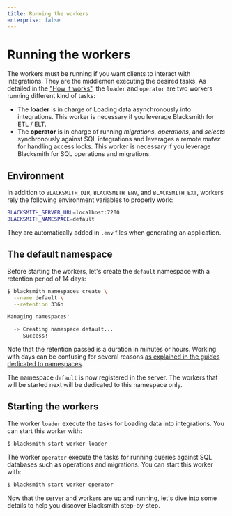 ```yaml
---
title: Running the workers
enterprise: false
---
```


# Running the workers

The workers must be running if you want clients to interact with integrations.
They are the middlemen executing the desired tasks. As detailed in the ["How it
works"](/blacksmith/start/onboarding/how), the `loader` and `operator` are two
workers running different kind of tasks:
- The **loader** is in charge of Loading data asynchronously into integrations.
  This worker is necessary if you leverage Blacksmith for ETL / ELT.
- The **operator** is in charge of running *migrations*, *operations*, and *selects*
  synchronously against SQL integrations and leverages a remote *mutex* for
  handling access locks. This worker is necessary if you leverage Blacksmith for
  SQL operations and migrations.

## Environment

In addition to `BLACKSMITH_DIR`, `BLACKSMITH_ENV`, and `BLACKSMITH_EXT`, workers
rely the following environment variables to properly work:
```bash
BLACKSMITH_SERVER_URL=localhost:7200
BLACKSMITH_NAMESPACE=default
```

They are automatically added in `.env` files when generating an application.

## The default namespace

Before starting the workers, let's create the `default` namespace with a retention
period of 14 days:
```bash
$ blacksmith namespaces create \
  --name default \
  --retention 336h

Managing namespaces:

  -> Creating namespace default...
     Success!
```

Note that the retention passed is a duration in minutes or hours. Working with
days can be confusing for several reasons [as explained in the guides dedicated
to namespaces](/blacksmith/enterprise/namespaces/how).

The namespace `default` is now registered in the server. The workers that will be
started next will be dedicated to this namespace only.

## Starting the workers

The worker `loader` execute the tasks for **L**oading data into integrations. You
can start this worker with:
```bash
$ blacksmith start worker loader
```

The worker `operator` execute the tasks for running queries against SQL databases
such as operations and migrations. You can start this worker with:
```bash
$ blacksmith start worker operator
```

Now that the server and workers are up and running, let's dive into some details
to help you discover Blacksmith step-by-step.
